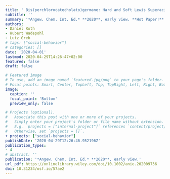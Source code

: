 ```yaml
---
title: ' Bis(perchlorocatecholato)germane: Hard and Soft Lewis Superacid with Unlimited Water Stability.'
subtitle: ''
summary: '*Angew. Chem. Int. Ed.* **2020**, early view. **Hot Paper!**'
authors:
- Daniel Roth
- Hubert Wadepohl
- Lutz Greb
# tags: ["social-behavior"]
# categories: []
date: '2020-04-01'
lastmod: 2020-04-29T14:26:47+02:00
featured: false
draft: false

# Featured image
# To use, add an image named `featured.jpg/png` to your page's folder.
# Focal points: Smart, Center, TopLeft, Top, TopRight, Left, Right, BottomLeft, Bottom, BottomRight.
image:
  caption: ''
  focal_point: 'Bottom'
  preview_only: false

# Projects (optional).
#   Associate this post with one or more of your projects.
#   Simply enter your project's folder or file name without extension.
#   E.g. `projects = ["internal-project"]` references `content/project/deep-learning/index.md`.
#   Otherwise, set `projects = []`.
+ projects: ["social-behavior"]
publishDate: '2020-04-29T12:26:46.952196Z'
publication_types:
- 4
# abstract: ''
publication: '*Angew. Chem. Int. Ed.* **2020**, early view.'
url_pdf: https://onlinelibrary.wiley.com/doi/10.1002/anie.202009736
doi: 10.31234/osf.io/57ae2
---
```

